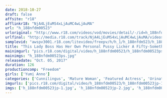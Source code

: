 ```yaml
---
date: 2018-10-27
draft: false
affsite: "r18"
afflinkr18: "NjA4LjEuMS4xLjAuMC4wLjAuMA"
url: "h_188nfdm00523"
urloriginal: "http://www.r18.com/videos/vod/movies/detail/-/id=h_188nfdm00523"
urlfinal: "http://media.r18.com/track/NjA4LjEuMS4xLjAuMC4wLjAuMA/videos/vod/movies/detail/-/id=h_188nfdm00523"
samplevid: "awspv3001.r18.com/litevideo/freepv/h/h_1/h_188nfdm523/h_188nfdm523_dmb_w.mp4"
title: "This Lady Boss Has Her Own Personal Pussy Licker A Fifty-Something Lady Is Making Him Lick Her Unwashed Pussy To Her Heart's Content Yumi Anno"
mainimgurl: "pics.r18.com/digital/video/h_188nfdm00523/h_188nfdm00523ps.jpg"
mainimgs: "h_188nfdm00523ps.jpg"
releasedate: "Oct. 05, 2017"
duration: 126
productioncomp: "Freedom"
girls: ['Yumi Anno']
categories: ['Cunnilingus', 'Mature Woman', 'Featured Actress', 'Urination', 'Face Sitting', 'Masochist Man', 'Hi-Def']
imgurls: ['pics.r18.com/digital/video/h_188nfdm00523/h_188nfdm00523jp-1.jpg', 'pics.r18.com/digital/video/h_188nfdm00523/h_188nfdm00523jp-2.jpg', 'pics.r18.com/digital/video/h_188nfdm00523/h_188nfdm00523jp-3.jpg', 'pics.r18.com/digital/video/h_188nfdm00523/h_188nfdm00523jp-4.jpg', 'pics.r18.com/digital/video/h_188nfdm00523/h_188nfdm00523jp-5.jpg', 'pics.r18.com/digital/video/h_188nfdm00523/h_188nfdm00523jp-6.jpg', 'pics.r18.com/digital/video/h_188nfdm00523/h_188nfdm00523jp-7.jpg', 'pics.r18.com/digital/video/h_188nfdm00523/h_188nfdm00523jp-8.jpg', 'pics.r18.com/digital/video/h_188nfdm00523/h_188nfdm00523jp-9.jpg', 'pics.r18.com/digital/video/h_188nfdm00523/h_188nfdm00523jp-10.jpg', 'pics.r18.com/digital/video/h_188nfdm00523/h_188nfdm00523jp-11.jpg', 'pics.r18.com/digital/video/h_188nfdm00523/h_188nfdm00523jp-12.jpg', 'pics.r18.com/digital/video/h_188nfdm00523/h_188nfdm00523jp-13.jpg', 'pics.r18.com/digital/video/h_188nfdm00523/h_188nfdm00523jp-14.jpg', 'pics.r18.com/digital/video/h_188nfdm00523/h_188nfdm00523jp-15.jpg', 'pics.r18.com/digital/video/h_188nfdm00523/h_188nfdm00523jp-16.jpg', 'pics.r18.com/digital/video/h_188nfdm00523/h_188nfdm00523jp-17.jpg', 'pics.r18.com/digital/video/h_188nfdm00523/h_188nfdm00523jp-18.jpg', 'pics.r18.com/digital/video/h_188nfdm00523/h_188nfdm00523jp-19.jpg', 'pics.r18.com/digital/video/h_188nfdm00523/h_188nfdm00523jp-20.jpg']
imgs: ['h_188nfdm00523jp-1.jpg', 'h_188nfdm00523jp-2.jpg', 'h_188nfdm00523jp-3.jpg', 'h_188nfdm00523jp-4.jpg', 'h_188nfdm00523jp-5.jpg', 'h_188nfdm00523jp-6.jpg', 'h_188nfdm00523jp-7.jpg', 'h_188nfdm00523jp-8.jpg', 'h_188nfdm00523jp-9.jpg', 'h_188nfdm00523jp-10.jpg', 'h_188nfdm00523jp-11.jpg', 'h_188nfdm00523jp-12.jpg', 'h_188nfdm00523jp-13.jpg', 'h_188nfdm00523jp-14.jpg', 'h_188nfdm00523jp-15.jpg', 'h_188nfdm00523jp-16.jpg', 'h_188nfdm00523jp-17.jpg', 'h_188nfdm00523jp-18.jpg', 'h_188nfdm00523jp-19.jpg', 'h_188nfdm00523jp-20.jpg']
---
```

